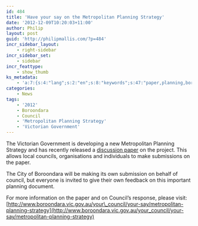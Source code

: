 ```yaml
---
id: 484
title: 'Have your say on the Metropolitan Planning Strategy'
date: '2012-12-09T10:20:03+11:00'
author: Philip
layout: post
guid: 'http://philipmallis.com/?p=484'
incr_sidebar_layout:
    - right-sidebar
incr_sidebar_set:
    - sidebar
incr_feattype:
    - show_thumb
ks_metadata:
    - 'a:7:{s:4:"lang";s:2:"en";s:8:"keywords";s:47:"paper,planning,boroondara,metropolitan,strategy";s:19:"keywords_autoupdate";s:1:"1";s:11:"description";s:159:"paper on the project. This allows local councils, organisations and individuals to make submissions on the paper. The City of Boroondara will be making its own";s:22:"description_autoupdate";s:1:"1";s:5:"title";s:0:"";s:6:"robots";s:12:"index,follow";}'
categories:
    - News
tags:
    - '2012'
    - Boroondara
    - Council
    - 'Metropolitan Planning Strategy'
    - 'Victorian Government'
---
```


The Victorian Government is developing a new Metropolitan Planning Strategy and has recently released a [discussion paper](http://www.planmelbourne.vic.gov.au/discussion-paper) on the project. This allows local councils, organisations and individuals to make submissions on the paper.

The City of Boroondara will be making its own submission on behalf of council, but everyone is invited to give their own feedback on this important planning document.

For more information on the paper and on Council’s response, please visit: [http://www.boroondara.vic.gov.au/your\_council/your-say/metropolitan-planning-strategy](http://www.boroondara.vic.gov.au/your_council/your-say/metropolitan-planning-strategy)